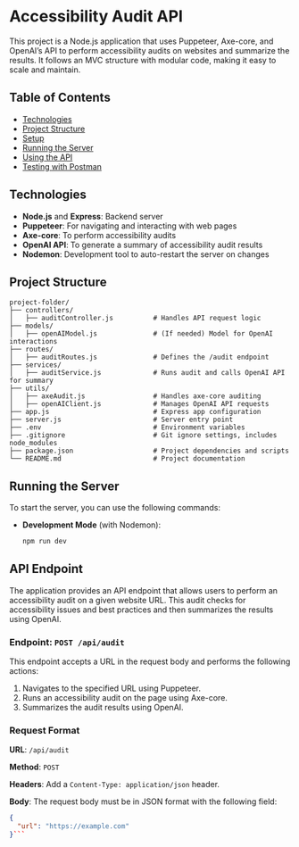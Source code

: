 # Accessibility Audit API

This project is a Node.js application that uses Puppeteer, Axe-core, and OpenAI’s API to perform accessibility audits on websites and summarize the results. It follows an MVC structure with modular code, making it easy to scale and maintain.

## Table of Contents

- [Technologies](#technologies)
- [Project Structure](#project-structure)
- [Setup](#setup)
- [Running the Server](#running-the-server)
- [Using the API](#using-the-api)
- [Testing with Postman](#testing-with-postman)

## Technologies

- **Node.js** and **Express**: Backend server
- **Puppeteer**: For navigating and interacting with web pages
- **Axe-core**: To perform accessibility audits
- **OpenAI API**: To generate a summary of accessibility audit results
- **Nodemon**: Development tool to auto-restart the server on changes

## Project Structure

```plaintext
project-folder/
├── controllers/
│   ├── auditController.js          # Handles API request logic
├── models/
│   ├── openAIModel.js              # (If needed) Model for OpenAI interactions
├── routes/
│   ├── auditRoutes.js              # Defines the /audit endpoint
├── services/
│   ├── auditService.js             # Runs audit and calls OpenAI API for summary
├── utils/
│   ├── axeAudit.js                 # Handles axe-core auditing
│   ├── openAIClient.js             # Manages OpenAI API requests
├── app.js                          # Express app configuration
├── server.js                       # Server entry point
├── .env                            # Environment variables
├── .gitignore                      # Git ignore settings, includes node_modules
├── package.json                    # Project dependencies and scripts
└── README.md                       # Project documentation
```

## Running the Server

To start the server, you can use the following commands:

- **Development Mode** (with Nodemon):

  ```bash
  npm run dev

## API Endpoint

The application provides an API endpoint that allows users to perform an accessibility audit on a given website URL. This audit checks for accessibility issues and best practices and then summarizes the results using OpenAI.

### Endpoint: `POST /api/audit`

This endpoint accepts a URL in the request body and performs the following actions:

1. Navigates to the specified URL using Puppeteer.
2. Runs an accessibility audit on the page using Axe-core.
3. Summarizes the audit results using OpenAI.

### Request Format

**URL**: `/api/audit`

**Method**: `POST`

**Headers**: Add a `Content-Type: application/json` header.

**Body**: The request body must be in JSON format with the following field:

```json
{
  "url": "https://example.com"
}```
